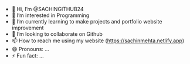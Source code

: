 - 👋 Hi, I’m @SACHINGITHUB24
- 👀 I’m interested in Programming
- 🌱 I’m currently learning to  make projects and portfolio website improvement
- 💞️ I’m looking to collaborate on Github
- 📫 How to reach me using my website (https://sachinmehta.netlify.app)
- 😄 Pronouns: ...
- ⚡ Fun fact: ...

<!---
SACHINGITHUB24/SACHINGITHUB24 is a ✨ special ✨ repository because its `README.md` (this file) appears on your GitHub profile.
You can click the Preview link to take a look at your changes.
--->
